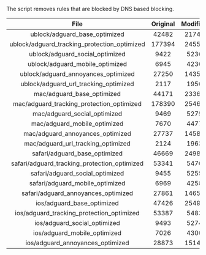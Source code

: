 The script removes rules that are blocked by DNS based blocking.


| File | Original | Modified |
|:----:|:-----:|:-----:|
| ublock/adguard_base_optimized | 42482 | 21744 |
| ublock/adguard_tracking_protection_optimized | 177394 | 24556 |
| ublock/adguard_social_optimized | 9422 | 5236 |
| ublock/adguard_mobile_optimized | 6945 | 4236 |
| ublock/adguard_annoyances_optimized | 27250 | 14351 |
| ublock/adguard_url_tracking_optimized | 2117 | 1956 |
| mac/adguard_base_optimized | 44171 | 23362 |
| mac/adguard_tracking_protection_optimized | 178390 | 25467 |
| mac/adguard_social_optimized | 9469 | 5275 |
| mac/adguard_mobile_optimized | 7670 | 4477 |
| mac/adguard_annoyances_optimized | 27737 | 14585 |
| mac/adguard_url_tracking_optimized | 2124 | 1963 |
| safari/adguard_base_optimized | 46669 | 24981 |
| safari/adguard_tracking_protection_optimized | 53341 | 5476 |
| safari/adguard_social_optimized | 9455 | 5255 |
| safari/adguard_mobile_optimized | 6969 | 4258 |
| safari/adguard_annoyances_optimized | 27861 | 14658 |
| ios/adguard_base_optimized | 47426 | 25490 |
| ios/adguard_tracking_protection_optimized | 53387 | 5483 |
| ios/adguard_social_optimized | 9493 | 5274 |
| ios/adguard_mobile_optimized | 7026 | 4300 |
| ios/adguard_annoyances_optimized | 28873 | 15142 |